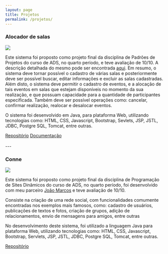 ```yaml
---
layout: page
title: Projetos
permalink: /projetos/
---
```


<link href="../css/projetos.css" rel="stylesheet" type="css/text">

<div class="projeto">
	<h3>Alocador de salas</h3>
	<img src="../images/projetos/alocador1.png">
	<p>Este sistema foi proposto como projeto final da disciplina de Padrões de Projetos do curso de ADS, no quarto período, e teve avaliação de 10/10. A descrição detalhada do mesmo pode ser encontrada <a href="https://drive.google.com/file/d/0B4ecCshjvEmeb1kzb0hMejM0NEU/view">aqui</a>. Em resumo, o sistema deve tornar possível o cadastro de várias salas e posteriormente deve ser possível buscar, editar informações e excluir as salas cadastradas. Além disto, o sistema deve permitir o cadastro de eventos, e a alocação de tais eventos em salas que estejam disponíveis no momento da sua realização, e que possuam capacidade para a quantidade de participantes especificada. Também deve ser possível operações como: cancelar, confirmar realização, realocar e desalocar eventos.</p>
	<p>O sistema foi desenvolvido em Java, para plataforma Web, utilizando tecnologias como: HTML, CSS, Javascript, Bootstrap, Sevlets, JSP, JSTL, JDBC, Postgre SQL, Tomcat, entre outras.</p>
	<a class="btn btn-default" href="https://github.com/douglasgabriel/ControleDeSalas">Repositório</a>
	<a class="btn btn-default" href="../documentacao/alocadordesalas/">Documentação</a>
	<br>
	<br>
</div>
---
<div class="projeto">
	<h3>Conne</h3>
	<img src="../images/projetos/conne1.png">
	<p>Este sistema foi proposto como projeto final da disciplina de Programação de Sites Dinâmicos do curso de ADS, no quarto período, foi desenvolvido com meu parceiro <a href="https://github.com/joaomarccos">João Marcos</a> e teve avaliação de 10/10.</p>
	<p>Consiste na criação de uma rede social, com funcionalidades comumente encontradas nos exemplos mais famosos, como: cadastro de usuários, publicações de textos e fotos, criação de grupos, adição de relacionamentos, envio de mensagens para amigos, entre outras</p>
	<p>No desenvolvimento deste sistema, foi utilizado a linguagem Java para plataforma Web, utilizando tecnologias como: HTML, CSS, Javascript, Bootstrap, Servlets, JSP, JSTL, JDBC, Postgre SQL, Tomcat, entre outras.</p>
	<a class="btn btn-default" href="https://github.com/douglasgabriel/conne">Repositório</a>	
</div>